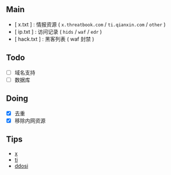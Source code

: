 ## Main

- [ x.txt ] : 情报资源 ( `x.threatbook.com` / `ti.qianxin.com` / `other` )
- [ ip.txt ] : 访问记录 ( `hids` / `waf` / `edr` )
- [ hack.txt ] : 黑客列表 ( waf 封禁 )

## Todo
- [ ] 域名支持
- [ ] 数据库

## Doing

- [x] 去重
- [x] 移除内网资源

## Tips

- [x](https://x.threatbook.com/)
- [ti](https://ti.qianxin.com/)
- [ddosi](https://www.ddosi.org/2022ban.html)
